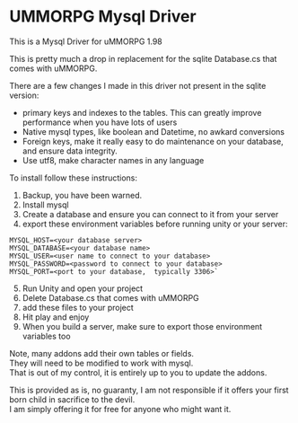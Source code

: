 # UMMORPG Mysql Driver

This is a Mysql Driver for uMMORPG 1.98

This is pretty much a drop in replacement for the sqlite Database.cs that comes with uMMORPG.  

There are a few changes I made in this driver not present in the sqlite version:

* primary keys and indexes to the tables.  This can greatly improve performance when you have lots of users
* Native mysql types,  like boolean and Datetime,   no awkard conversions
* Foreign keys,  make it really easy to do maintenance on your database, and ensure data integrity.
* Use utf8, make character names in any language


To install follow these instructions:

1) Backup,  you have been warned.
2) Install mysql
3) Create a database and ensure you can connect to it from your server
4) export these environment variables before running unity or your server:
~~~~
MYSQL_HOST=<your database server>
MYSQL_DATABASE=<your database name>
MYSQL_USER=<user name to connect to your database>
MYSQL_PASSWORD=<password to connect to your database>
MYSQL_PORT=<port to your database,  typically 3306>`
~~~~

5) Run Unity and open your project
6) Delete Database.cs that comes with uMMORPG
7) add these files to your project
8) Hit play and enjoy
9) When you build a server,  make sure to export those environment variables too


Note, many addons add their own tables or fields.  
They will need to be modified to work with mysql.  
That is out of my control,  it is entirely up to you to update the addons.


This is provided as is,  no guaranty,  I am not responsible if it offers your first born child in sacrifice to the devil.  
I am simply offering it for free for anyone who might want it.